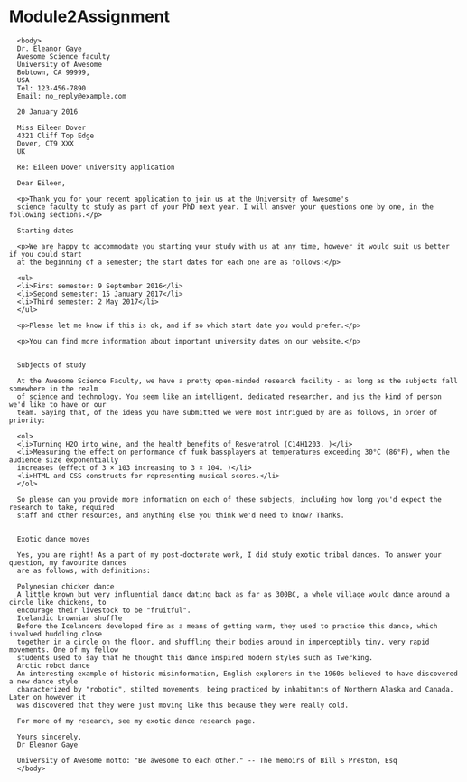 # Module2Assignment
<!DOCTYPE html>
  <html>
    <head>
      <meta charset="utf-8">
      <style>
      body {
  max-width: 800px;
  margin: 0 auto;
}

.sender-column {
  text-align: right;
}

h1 {
  font-size: 1.5em;
}

h2 {
  font-size: 1.3em;
}

p,ul,ol,dl,address {
  font-size: 1.1em;
}

p, li, dd, dt, address {
  line-height: 1.5;
}
        </style>
      </head>

      <body>
      Dr. Eleanor Gaye
      Awesome Science faculty
      University of Awesome
      Bobtown, CA 99999,
      USA
      Tel: 123-456-7890
      Email: no_reply@example.com

      20 January 2016

      Miss Eileen Dover
      4321 Cliff Top Edge
      Dover, CT9 XXX
      UK

      Re: Eileen Dover university application

      Dear Eileen,

      <p>Thank you for your recent application to join us at the University of Awesome's
      science faculty to study as part of your PhD next year. I will answer your questions one by one, in the following sections.</p>

      Starting dates

      <p>We are happy to accommodate you starting your study with us at any time, however it would suit us better if you could start
      at the beginning of a semester; the start dates for each one are as follows:</p>

      <ul>
      <li>First semester: 9 September 2016</li>
      <li>Second semester: 15 January 2017</li>
      <li>Third semester: 2 May 2017</li>
      </ul>

      <p>Please let me know if this is ok, and if so which start date you would prefer.</p>

      <p>You can find more information about important university dates on our website.</p>


      Subjects of study

      At the Awesome Science Faculty, we have a pretty open-minded research facility - as long as the subjects fall somewhere in the realm
      of science and technology. You seem like an intelligent, dedicated researcher, and jus the kind of person we'd like to have on our
      team. Saying that, of the ideas you have submitted we were most intrigued by are as follows, in order of priority:

      <ol>
      <li>Turning H2O into wine, and the health benefits of Resveratrol (C14H1203. )</li>
      <li>Measuring the effect on performance of funk bassplayers at temperatures exceeding 30°C (86°F), when the audience size exponentially
      increases (effect of 3 × 103 increasing to 3 × 104. )</li>
      <li>HTML and CSS constructs for representing musical scores.</li>
      </ol>

      So please can you provide more information on each of these subjects, including how long you'd expect the research to take, required
      staff and other resources, and anything else you think we'd need to know? Thanks.


      Exotic dance moves

      Yes, you are right! As a part of my post-doctorate work, I did study exotic tribal dances. To answer your question, my favourite dances
      are as follows, with definitions:

      Polynesian chicken dance
      A little known but very influential dance dating back as far as 300BC, a whole village would dance around a circle like chickens, to
      encourage their livestock to be "fruitful".
      Icelandic brownian shuffle
      Before the Icelanders developed fire as a means of getting warm, they used to practice this dance, which involved huddling close
      together in a circle on the floor, and shuffling their bodies around in imperceptibly tiny, very rapid movements. One of my fellow
      students used to say that he thought this dance inspired modern styles such as Twerking.
      Arctic robot dance
      An interesting example of historic misinformation, English explorers in the 1960s believed to have discovered a new dance style
      characterized by "robotic", stilted movements, being practiced by inhabitants of Northern Alaska and Canada. Later on however it
      was discovered that they were just moving like this because they were really cold.

      For more of my research, see my exotic dance research page.

      Yours sincerely,
      Dr Eleanor Gaye

      University of Awesome motto: "Be awesome to each other." -- The memoirs of Bill S Preston, Esq
      </body>
